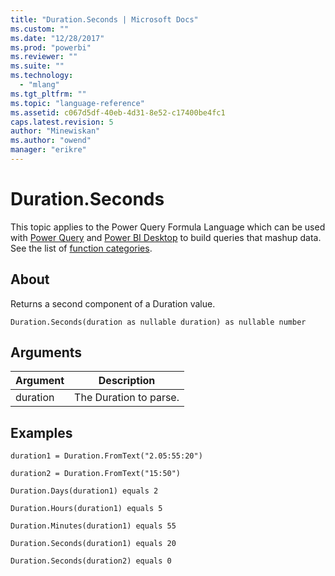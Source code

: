 ```yaml
---
title: "Duration.Seconds | Microsoft Docs"
ms.custom: ""
ms.date: "12/28/2017"
ms.prod: "powerbi"
ms.reviewer: ""
ms.suite: ""
ms.technology: 
  - "mlang"
ms.tgt_pltfrm: ""
ms.topic: "language-reference"
ms.assetid: c067d5df-40eb-4d31-8e52-c17400be4fc1
caps.latest.revision: 5
author: "Minewiskan"
ms.author: "owend"
manager: "erikre"
---
```

# Duration.Seconds
This topic applies to the Power Query Formula Language which can be used with [Power Query](https://support.office.com/article/Introduction-to-Microsoft-Power-Query-for-Excel-6E92E2F4-2079-4E1F-BAD5-89F6269CD605) and [Power BI Desktop](http://go.microsoft.com/fwlink/p/?LinkId=618607) to build queries that mashup data. See the list of [function categories](https://msdn.microsoft.com/en-us/library/mt211003.aspx).  
  
## About  
Returns a second component of a Duration value.  
  
```  
Duration.Seconds(duration as nullable duration) as nullable number  
```  
  
## Arguments  
  
|Argument|Description|  
|------------|---------------|  
|duration|The Duration to parse.|  
  
## Examples  
  
```  
duration1 = Duration.FromText("2.05:55:20")  
```  
  
```  
duration2 = Duration.FromText("15:50")  
```  
  
```  
Duration.Days(duration1) equals 2  
```  
  
```  
Duration.Hours(duration1) equals 5  
```  
  
```  
Duration.Minutes(duration1) equals 55  
```  
  
```  
Duration.Seconds(duration1) equals 20  
```  
  
```  
Duration.Seconds(duration2) equals 0  
```  
